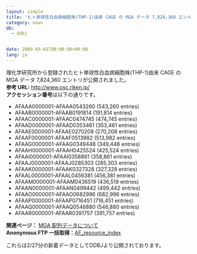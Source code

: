 ```yaml
---
layout: simple
title: 'ヒト単球性白血病細胞株(THP-1)由来 CAGE の MGA データ 7,824,360 エントリの新規公開 　'
category: news
db:
  - ddbj


date: 2009-03-01T00:00:00+09:00
lang: ja
---
```


<html>理化学研究所から登録されたヒト単球性白血病細胞株(THP-1)由来 CAGE の MGA データ 7,824,360 エントリが公開されました。<br><b>参考 URL:</b> <a href="http://www.osc.riken.jp/" target="_blank">http://www.osc.riken.jp/</a><br><b>アクセッション番号</b>は以下の通りです。

<ul>
    <li> AFAAA0000001-AFAAA0543260 (543,260 entries)</li>
    <li> AFAAB0000001-AFAAB0191814 (191,814 entries)</li>
    <li> AFAAC0000001-AFAAC0474745 (474,745 entries)</li>
    <li> AFAAD0000001-AFAAD0353461 (353,461 entries)</li>
    <li> AFAAE0000001-AFAAE0270208 (270,208 entries)</li>
    <li> AFAAF0000001-AFAAF0513982 (513,982 entries)</li>
    <li> AFAAG0000001-AFAAG0349448 (349,448 entries)</li>
    <li> AFAAH0000001-AFAAH0425524 (425,524 entries)</li>
    <li> AFAAI0000001-AFAAI0358861 (358,861 entries)</li>
    <li> AFAAJ0000001-AFAAJ0285303 (285,303 entries)</li>
    <li> AFAAK0000001-AFAAK0327328 (327,328 entries)</li>
    <li> AFAAL0000001-AFAAL0456381 (456,381 entries)</li>
    <li> AFAAM0000001-AFAAM0436519 (436,519 entries)</li>
    <li> AFAAN0000001-AFAAN0499442 (499,442 entries)</li>
    <li> AFAAO0000001-AFAAO0682996 (682,996 entries)</li>
    <li> AFAAP0000001-AFAAP0716451 (716,451 entries)</li>
    <li> AFAAQ0000001-AFAAQ0546880 (546,880 entries)</li>
    <li> AFAAR0000001-AFAAR0391757 (391,757 entries)</li>
</ul>

<p><b>関連ページ：</b> <a href="/ddbj/mga.html">MGA 配列データについて</a><br><b>Anonymous FTP 一括取得：</b><a href="https://ddbj.nig.ac.jp/public/ddbj_database/mga/AF_resource_index.html">AF_resource_index</a></p>

<p>これらは2/27分の新着データとしてDDBJより公開されております。</p>
</html>

